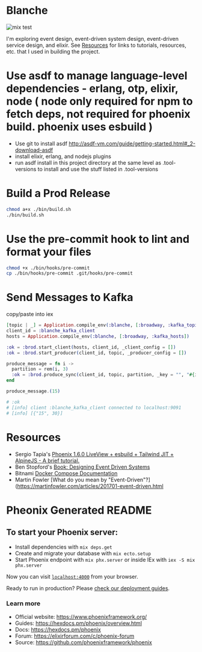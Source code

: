 # Blanche
![mix test](https://github.com/nicholasgriffen/blanche/actions/workflows/mix-test.yml/badge.svg)


I'm exploring event design, event-driven system design, event-driven service design, and elixir. See [Resources](#resources) for links to tutorials, resources, etc. that I used in building the project. 

# Use asdf to manage language-level dependencies - erlang, otp, elixir, node ( node only required for npm to fetch deps, not required for phoenix build. phoenix uses esbuild ) 

- Use git to install asdf http://asdf-vm.com/guide/getting-started.html#_2-download-asdf
- install elixir, erlang, and nodejs plugins 
- run asdf install in this project directory at the same level as .tool-versions to install and use the stuff listed in .tool-versions

# Build a Prod Release 

```sh
chmod a+x ./bin/build.sh
./bin/build.sh
```
# Use the pre-commit hook to lint and format your files 

```sh
chmod +x ./bin/hooks/pre-commit
cp ./bin/hooks/pre-commit .git/hooks/pre-commit
```

# Send Messages to Kafka

copy/paste into iex 

```elixir
[topic | _] = Application.compile_env(:blanche, [:broadway, :kafka_topics])
client_id = :blanche_kafka_client
hosts = Application.compile_env(:blanche, [:broadway, :kafka_hosts])

:ok = :brod.start_client(hosts, client_id, _client_config = [])
:ok = :brod.start_producer(client_id, topic, _producer_config = [])

produce_message = fn i ->
  partition = rem(i, 3)
  :ok = :brod.produce_sync(client_id, topic, partition, _key = "", "#{i}")
end

produce_message.(15)

# :ok
# [info] client :blanche_kafka_client connected to localhost:9091
# [info] [{"15", 30}]
```
# Resources
- Sergio Tapia's [Phoenix 1.6.0 LiveView + esbuild + Tailwind JIT + AlpineJS - A brief tutorial.](https://sergiotapia.com/phoenix-160-liveview-esbuild-tailwind-jit-alpinejs-a-brief-tutorial)
- Ben Stopford's [Book: Designing Event Driven Systems](http://www.benstopford.com/2018/04/27/book-designing-event-driven-systems/)
- Bitnami [Docker Compose Documentation](https://github.com/bitnami/bitnami-docker-kafka/blob/master/README.md)
- Martin Fowler [What do you mean by "Event-Driven"?](https://martinfowler.com/articles/201701-event-driven.html

# Pheonix Generated README 

## To start your Phoenix server:

  * Install dependencies with `mix deps.get`
  * Create and migrate your database with `mix ecto.setup`
  * Start Phoenix endpoint with `mix phx.server` or inside IEx with `iex -S mix phx.server`

Now you can visit [`localhost:4000`](http://localhost:4000) from your browser.

Ready to run in production? Please [check our deployment guides](https://hexdocs.pm/phoenix/deployment.html).

### Learn more

  * Official website: https://www.phoenixframework.org/
  * Guides: https://hexdocs.pm/phoenix/overview.html
  * Docs: https://hexdocs.pm/phoenix
  * Forum: https://elixirforum.com/c/phoenix-forum
  * Source: https://github.com/phoenixframework/phoenix
